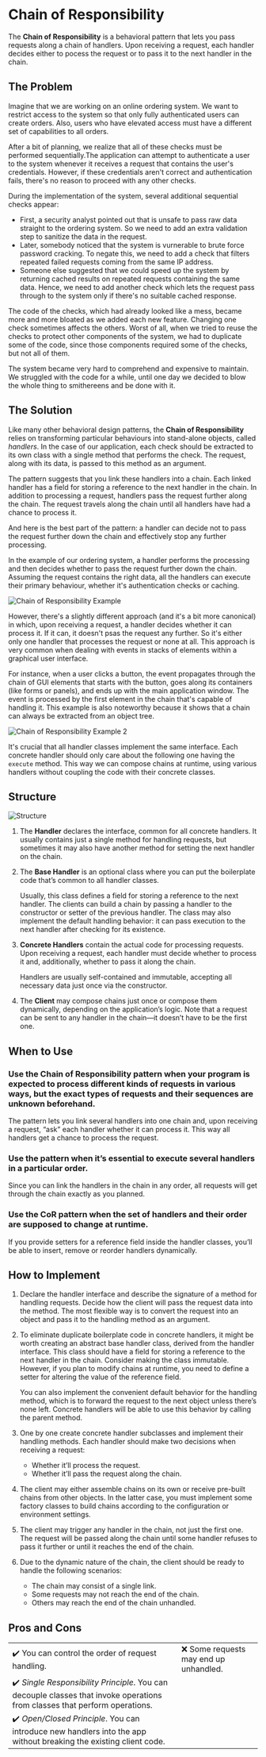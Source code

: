 # Chain of Responsibility

The **Chain of Responsibility** is a behavioral pattern that lets you pass requests along a chain of handlers. Upon receiving a request, each handler decides either to pocess the request or to pass it to the next handler in the chain.

## The Problem

Imagine that we are working on an online ordering system. We want to restrict access to the system so that only fully authenticated users can create orders. Also, users who have elevated access must have a different set of capabilities to all orders.

After a bit of planning, we realize that all of these checks must be performed sequentially.The application can attempt to authenticate a user to the system whenever it receives a request that contains the user's credentials. However, if these credentials aren't correct and authentication fails, there's no reason to proceed with any other checks.

During the implementation of the system, several additional sequential checks appear:

- First, a security analyst pointed out that is unsafe to pass raw data straight to the ordering system. So we need to add an extra validation step to sanitize the data in the request.
- Later, somebody noticed that the system is vurnerable to brute force password cracking. To negate this, we need to add a check that filters repeated failed requests coming from the same IP address.
- Someone else suggested that we could speed up the system by returning cached results on repeated requests containing the same data. Hence, we need to add another check which lets the request pass through to the system only if there's no suitable cached response.

The code of the checks, which had already looked like a mess, became more and more bloated as we added each new feature. Changing one check sometimes affects the others. Worst of all, when we tried to reuse the checks to protect other components of the system, we had to duplicate some of the code, since those components required some of the checks, but not all of them.

The system became very hard to comprehend and expensive to maintain. We struggled with the code for a while, until one day we decided to blow the whole thing to smithereens and be done with it.

## The Solution

Like many other behavioral design patterns, the **Chain of Responsibility** relies on transforming particular behaviours into stand-alone objects, called *handlers*. In the case of our application, each check should be extracted to its own class with a single method that performs the check. The request, along with its data, is passed to this method as an argument.

The pattern suggests that you link these handlers into a chain. Each linked handler has a field for storing a reference to the next handler in the chain. In addition to processing a request, handlers pass the request further along the chain. The request travels along the chain until all handlers have had a chance to process it.

And here is the best part of the pattern: a handler can decide not to pass the request further down the chain and effectively stop any further processing.

In the example of our ordering system, a handler performs the processing and then decides whether to pass the request further down the chain. Assuming the request contains the right data, all the handlers can execute their primary behaviour, whether it's authentication checks or caching.

![Chain of Responsibility Example](./img/ChainOfResponsibilityExample.png)

However, there's a slightly different approach (and it's a bit more canonical) in which, upon receiving a request, a handler decides whether it can process it. If it can, it doesn't psas the request any further. So it's either only one handler that processes the request or none at all. This approach is very common when dealing with events in stacks of elements within a graphical user interface.

For instance, when a user clicks a button, the event propagates through the chain of GUI elements that starts with the button, goes along its containers (like forms or panels), and ends up with the main application window. The event is processed by the first element in the chain that's capable of handling it. This example is also noteworthy because it shows that a chain can always be extracted from an object tree.

![Chain of Responsibility Example 2](img/ChainOfResponsibilityExample2.png)

It's crucial that all handler classes implement the same interface. Each concrete handler should only care about the following one having the `execute` method. This way we can compose chains at runtime, using various handlers without coupling the code with their concrete classes.

## Structure

![Structure](img/ChainOfResponsibilityDiagram.png)

1. The **Handler** declares the interface, common for all concrete handlers. It usually contains just a single method for handling requests, but sometimes it may also have another method for setting the next handler on the chain.
2. The **Base Handler** is an optional class where you can put the boilerplate code that’s common to all handler classes.
    
    Usually, this class defines a field for storing a reference to the next handler. The clients can build a chain by passing a handler to the constructor or setter of the previous handler. The class may also implement the default handling behavior: it can pass execution to the next handler after checking for its existence.
3. **Concrete Handlers** contain the actual code for processing requests. Upon receiving a request, each handler must decide whether to process it and, additionally, whether to pass it along the chain.
    
    Handlers are usually self-contained and immutable, accepting all necessary data just once via the constructor.
4. The **Client** may compose chains just once or compose them dynamically, depending on the application’s logic. Note that a request can be sent to any handler in the chain—it doesn’t have to be the first one.

## When to Use

### Use the Chain of Responsibility pattern when your program is expected to process different kinds of requests in various ways, but the exact types of requests and their sequences are unknown beforehand.

The pattern lets you link several handlers into one chain and, upon receiving a request, “ask” each handler whether it can process it. This way all handlers get a chance to process the request.

### Use the pattern when it’s essential to execute several handlers in a particular order.

Since you can link the handlers in the chain in any order, all requests will get through the chain exactly as you planned.

### Use the CoR pattern when the set of handlers and their order are supposed to change at runtime.

If you provide setters for a reference field inside the handler classes, you’ll be able to insert, remove or reorder handlers dynamically.

## How to Implement

1. Declare the handler interface and describe the signature of a method for handling requests.
    Decide how the client will pass the request data into the method. The most flexible way is to convert the request into an object and pass it to the handling method as an argument.
2. To eliminate duplicate boilerplate code in concrete handlers, it might be worth creating an abstract base handler class, derived from the handler interface.
    This class should have a field for storing a reference to the next handler in the chain. Consider making the class immutable. However, if you plan to modify chains at runtime, you need to define a setter for altering the value of the reference field.

    You can also implement the convenient default behavior for the handling method, which is to forward the request to the next object unless there’s none left. Concrete handlers will be able to use this behavior by calling the parent method.
3. One by one create concrete handler subclasses and implement their handling methods. Each handler should make two decisions when receiving a request:

    - Whether it’ll process the request.
    - Whether it’ll pass the request along the chain.
4. The client may either assemble chains on its own or receive pre-built chains from other objects. In the latter case, you must implement some factory classes to build chains according to the configuration or environment settings.
5. The client may trigger any handler in the chain, not just the first one. The request will be passed along the chain until some handler refuses to pass it further or until it reaches the end of the chain.
6. Due to the dynamic nature of the chain, the client should be ready to handle the following scenarios:

    - The chain may consist of a single link.
    - Some requests may not reach the end of the chain.
    - Others may reach the end of the chain unhandled.

## Pros and Cons

|||
|:---|:---|
|✔️  You can control the order of request handling. |❌ Some requests may end up unhandled. |
|✔️ *Single Responsibility Principle*. You can decouple classes that invoke operations from classes that perform operations.||
|✔️ *Open/Closed Principle*. You can introduce new handlers into the app without breaking the existing client code.||

